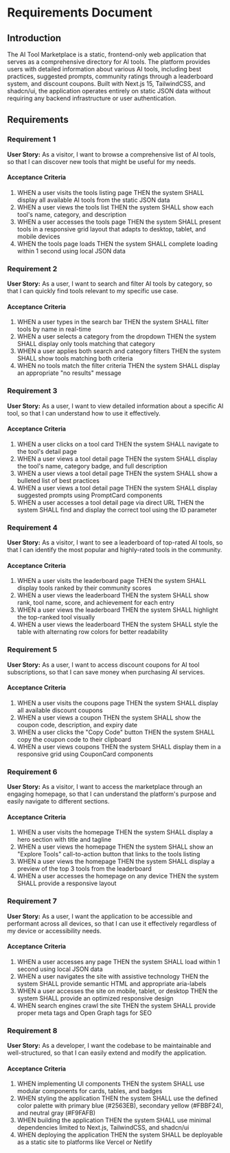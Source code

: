 # Requirements Document

## Introduction

The AI Tool Marketplace is a static, frontend-only web application that serves as a comprehensive directory for AI tools. The platform provides users with detailed information about various AI tools, including best practices, suggested prompts, community ratings through a leaderboard system, and discount coupons. Built with Next.js 15, TailwindCSS, and shadcn/ui, the application operates entirely on static JSON data without requiring any backend infrastructure or user authentication.

## Requirements

### Requirement 1

**User Story:** As a visitor, I want to browse a comprehensive list of AI tools, so that I can discover new tools that might be useful for my needs.

#### Acceptance Criteria

1. WHEN a user visits the tools listing page THEN the system SHALL display all available AI tools from the static JSON data
2. WHEN a user views the tools list THEN the system SHALL show each tool's name, category, and description
3. WHEN a user accesses the tools page THEN the system SHALL present tools in a responsive grid layout that adapts to desktop, tablet, and mobile devices
4. WHEN the tools page loads THEN the system SHALL complete loading within 1 second using local JSON data

### Requirement 2

**User Story:** As a user, I want to search and filter AI tools by category, so that I can quickly find tools relevant to my specific use case.

#### Acceptance Criteria

1. WHEN a user types in the search bar THEN the system SHALL filter tools by name in real-time
2. WHEN a user selects a category from the dropdown THEN the system SHALL display only tools matching that category
3. WHEN a user applies both search and category filters THEN the system SHALL show tools matching both criteria
4. WHEN no tools match the filter criteria THEN the system SHALL display an appropriate "no results" message

### Requirement 3

**User Story:** As a user, I want to view detailed information about a specific AI tool, so that I can understand how to use it effectively.

#### Acceptance Criteria

1. WHEN a user clicks on a tool card THEN the system SHALL navigate to the tool's detail page
2. WHEN a user views a tool detail page THEN the system SHALL display the tool's name, category badge, and full description
3. WHEN a user views a tool detail page THEN the system SHALL show a bulleted list of best practices
4. WHEN a user views a tool detail page THEN the system SHALL display suggested prompts using PromptCard components
5. WHEN a user accesses a tool detail page via direct URL THEN the system SHALL find and display the correct tool using the ID parameter

### Requirement 4

**User Story:** As a visitor, I want to see a leaderboard of top-rated AI tools, so that I can identify the most popular and highly-rated tools in the community.

#### Acceptance Criteria

1. WHEN a user visits the leaderboard page THEN the system SHALL display tools ranked by their community scores
2. WHEN a user views the leaderboard THEN the system SHALL show rank, tool name, score, and achievement for each entry
3. WHEN a user views the leaderboard THEN the system SHALL highlight the top-ranked tool visually
4. WHEN a user views the leaderboard THEN the system SHALL style the table with alternating row colors for better readability

### Requirement 5

**User Story:** As a user, I want to access discount coupons for AI tool subscriptions, so that I can save money when purchasing AI services.

#### Acceptance Criteria

1. WHEN a user visits the coupons page THEN the system SHALL display all available discount coupons
2. WHEN a user views a coupon THEN the system SHALL show the coupon code, description, and expiry date
3. WHEN a user clicks the "Copy Code" button THEN the system SHALL copy the coupon code to their clipboard
4. WHEN a user views coupons THEN the system SHALL display them in a responsive grid using CouponCard components

### Requirement 6

**User Story:** As a visitor, I want to access the marketplace through an engaging homepage, so that I can understand the platform's purpose and easily navigate to different sections.

#### Acceptance Criteria

1. WHEN a user visits the homepage THEN the system SHALL display a hero section with title and tagline
2. WHEN a user views the homepage THEN the system SHALL show an "Explore Tools" call-to-action button that links to the tools listing
3. WHEN a user views the homepage THEN the system SHALL display a preview of the top 3 tools from the leaderboard
4. WHEN a user accesses the homepage on any device THEN the system SHALL provide a responsive layout

### Requirement 7

**User Story:** As a user, I want the application to be accessible and performant across all devices, so that I can use it effectively regardless of my device or accessibility needs.

#### Acceptance Criteria

1. WHEN a user accesses any page THEN the system SHALL load within 1 second using local JSON data
2. WHEN a user navigates the site with assistive technology THEN the system SHALL provide semantic HTML and appropriate aria-labels
3. WHEN a user accesses the site on mobile, tablet, or desktop THEN the system SHALL provide an optimized responsive design
4. WHEN search engines crawl the site THEN the system SHALL provide proper meta tags and Open Graph tags for SEO

### Requirement 8

**User Story:** As a developer, I want the codebase to be maintainable and well-structured, so that I can easily extend and modify the application.

#### Acceptance Criteria

1. WHEN implementing UI components THEN the system SHALL use modular components for cards, tables, and badges
2. WHEN styling the application THEN the system SHALL use the defined color palette with primary blue (#2563EB), secondary yellow (#FBBF24), and neutral gray (#F9FAFB)
3. WHEN building the application THEN the system SHALL use minimal dependencies limited to Next.js, TailwindCSS, and shadcn/ui
4. WHEN deploying the application THEN the system SHALL be deployable as a static site to platforms like Vercel or Netlify
